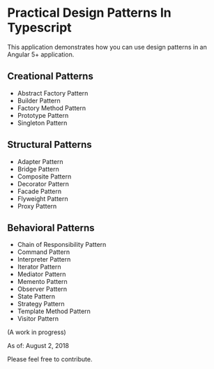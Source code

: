 # Practical Design Patterns In Typescript

This application demonstrates how you can use design patterns in an Angular 5+ application.

## Creational Patterns
* Abstract Factory Pattern
* Builder Pattern
* Factory Method Pattern
* Prototype Pattern
* Singleton Pattern

## Structural Patterns
* Adapter Pattern
* Bridge Pattern
* Composite Pattern
* Decorator Pattern
* Facade Pattern
* Flyweight Pattern
* Proxy Pattern

## Behavioral Patterns
* Chain of Responsibility Pattern
* Command Pattern
* Interpreter Pattern
* Iterator Pattern
* Mediator Pattern
* Memento Pattern
* Observer Pattern
* State Pattern
* Strategy Pattern
* Template Method Pattern
* Visitor Pattern

(A work in progress)

As of: August 2, 2018

Please feel free to contribute.

